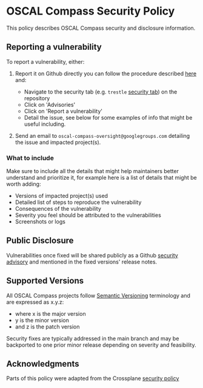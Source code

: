 # OSCAL Compass Security Policy

This policy describes OSCAL Compass security and disclosure information.

## Reporting a vulnerability

To report a vulnerability, either:

1. Report it on Github directly you can follow the procedure described
   [here](https://docs.github.com/en/code-security/security-advisories/guidance-on-reporting-and-writing/privately-reporting-a-security-vulnerability)
   and:

    - Navigate to the security tab (e.g. `trestle` [security tab](https://github.com/oscal-compass/compliance-trestle/security)) on the repository
    - Click on 'Advisories'
    - Click on 'Report a vulnerability'
    - Detail the issue, see below for some examples of info that might be
      useful including.

2. Send an email to `oscal-compass-oversight@googlegroups.com` detailing the issue and impacted project(s).

### What to include

Make sure to include all the details that might help maintainers better understand and prioritize it, for example here is a list of details that might be worth adding:

* Versions of impacted project(s) used
* Detailed list of steps to reproduce the vulnerability
* Consequences of the vulnerability
* Severity you feel should be attributed to the vulnerabilities
* Screenshots or logs

## Public Disclosure

Vulnerabilities once fixed will be shared publicly as a Github [security
advisory](https://docs.github.com/en/code-security/security-advisories/repository-security-advisories/about-repository-security-advisories)
and mentioned in the fixed versions' release notes.

## Supported Versions

All OSCAL Compass projects follow [Semantic Versioning](https://semver.org/) terminology and are expressed as x.y.z:
- where x is the major version
- y is the minor version
- and z is the patch version

Security fixes are typically addressed in the main branch and may be backported to one prior minor release depending on severity and feasibility.

## Acknowledgments

Parts of this policy were adapted from the Crossplane [security policy](https://github.com/crossplane/crossplane/blob/master/SECURITY.md)